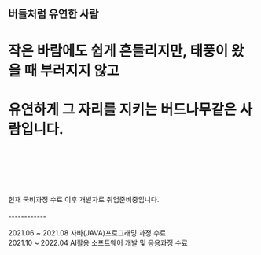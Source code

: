 ## 버들처럼 유연한 사람

# 작은 바람에도 쉽게 흔들리지만, 태풍이 왔을 때 부러지지 않고<br>
# 유연하게 그 자리를 지키는 버드나무같은 사람입니다. <br>
<br><br>
------------
<br>
현재 국비과정 수료 이후 개발자로 취업준비중입니다.
<br>
<br>
------------

2021.06 ~ 2021.08 자바(JAVA)프로그래밍 과정 수료 <br>
2021.10 ~ 2022.04 AI활용 소프트웨어 개발 및 응용과정 수료 
<!--
**ryu9634/ryu9634** is a ✨ _special_ ✨ repository because its `README.md` (this file) appears on your GitHub profile.

Here are some ideas to get you started:

- 🔭 I’m currently working on ...
- 🌱 I’m currently learning ...
- 👯 I’m looking to collaborate on ...
- 🤔 I’m looking for help with ...
- 💬 Ask me about ...
- 📫 How to reach me: ...
- 😄 Pronouns: ...
- ⚡ Fun fact: ...
-->
